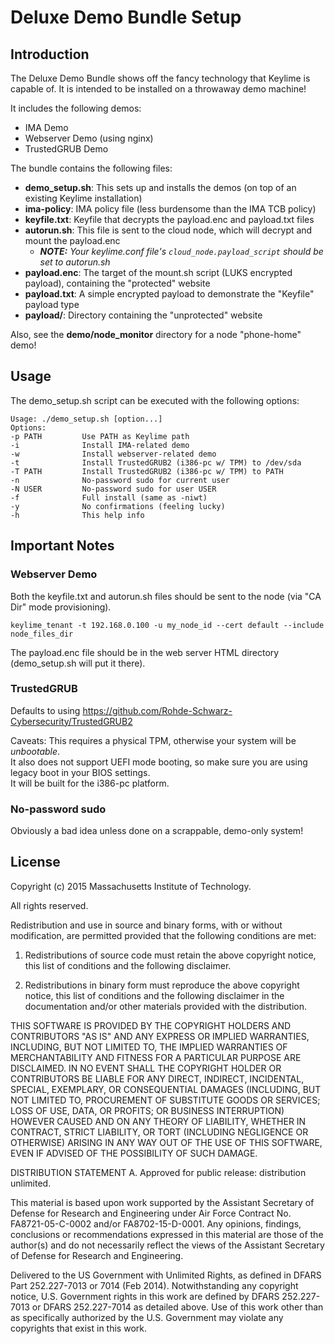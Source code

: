 # Deluxe Demo Bundle Setup

## Introduction 

The Deluxe Demo Bundle shows off the fancy technology that Keylime is capable of.  It is intended to be installed on a throwaway demo machine! 

It includes the following demos: 
* IMA Demo 
* Webserver Demo (using nginx) 
* TrustedGRUB Demo 

The bundle contains the following files: 
* **demo_setup.sh**: This sets up and installs the demos (on top of an existing Keylime installation) 
* **ima-policy**: IMA policy file (less burdensome than the IMA TCB policy) 
* **keyfile.txt**: Keyfile that decrypts the payload.enc and payload.txt files 
* **autorun.sh**: This file is sent to the cloud node, which will decrypt and mount the payload.enc 
    * *__NOTE:__ Your keylime.conf file's ```cloud_node.payload_script``` should be set to autorun.sh*
* **payload.enc**: The target of the mount.sh script (LUKS encrypted payload), containing the "protected" website 
* **payload.txt**: A simple encrypted payload to demonstrate the "Keyfile" payload type 
* **payload/**: Directory containing the "unprotected" website 

Also, see the **demo/node_monitor** directory for a node "phone-home" demo! 

## Usage 

The demo_setup.sh script can be executed with the following options: 
```
Usage: ./demo_setup.sh [option...]
Options:
-p PATH         Use PATH as Keylime path
-i              Install IMA-related demo
-w              Install webserver-related demo
-t              Install TrustedGRUB2 (i386-pc w/ TPM) to /dev/sda
-T PATH         Install TrustedGRUB2 (i386-pc w/ TPM) to PATH
-n              No-password sudo for current user
-N USER         No-password sudo for user USER
-f              Full install (same as -niwt)
-y              No confirmations (feeling lucky)
-h              This help info
```

## Important Notes

### Webserver Demo

Both the keyfile.txt and autorun.sh files should be sent to the node (via "CA Dir" mode provisioning).  

`keylime_tenant -t 192.168.0.100 -u my_node_id --cert default --include node_files_dir`

The payload.enc file should be in the web server HTML directory (demo_setup.sh will put it there). 

### TrustedGRUB

Defaults to using https://github.com/Rohde-Schwarz-Cybersecurity/TrustedGRUB2 

Caveats: This requires a physical TPM, otherwise your system will be *unbootable*.  
It also does not support UEFI mode booting, so make sure you are using legacy boot in your BIOS settings.  
It will be built for the i386-pc platform.

### No-password sudo

Obviously a bad idea unless done on a scrappable, demo-only system! 

## License

Copyright (c) 2015 Massachusetts Institute of Technology.

All rights reserved.

Redistribution and use in source and binary forms, with or without modification, are permitted provided that the following conditions are met:

1. Redistributions of source code must retain the above copyright notice, this list of conditions and the following disclaimer.

2. Redistributions in binary form must reproduce the above copyright notice, this list of conditions and the following disclaimer in the documentation and/or other materials provided with the distribution.

THIS SOFTWARE IS PROVIDED BY THE COPYRIGHT HOLDERS AND CONTRIBUTORS "AS IS" AND ANY EXPRESS OR IMPLIED WARRANTIES, INCLUDING, BUT NOT LIMITED TO, THE IMPLIED WARRANTIES OF MERCHANTABILITY AND FITNESS FOR A PARTICULAR PURPOSE ARE DISCLAIMED. IN NO EVENT SHALL THE COPYRIGHT HOLDER OR CONTRIBUTORS BE LIABLE FOR ANY DIRECT, INDIRECT, INCIDENTAL, SPECIAL, EXEMPLARY, OR CONSEQUENTIAL DAMAGES (INCLUDING, BUT NOT LIMITED TO, PROCUREMENT OF SUBSTITUTE GOODS OR SERVICES; LOSS OF USE, DATA, OR PROFITS; OR BUSINESS INTERRUPTION) HOWEVER CAUSED AND ON ANY THEORY OF LIABILITY, WHETHER IN CONTRACT, STRICT LIABILITY, OR TORT (INCLUDING NEGLIGENCE OR OTHERWISE) ARISING IN ANY WAY OUT OF THE USE OF THIS SOFTWARE, EVEN IF ADVISED OF THE POSSIBILITY OF SUCH DAMAGE.


DISTRIBUTION STATEMENT A. Approved for public release: distribution unlimited.

This material is based upon work supported by the Assistant Secretary of Defense for 
Research and Engineering under Air Force Contract No. FA8721-05-C-0002 and/or 
FA8702-15-D-0001. Any opinions, findings, conclusions or recommendations expressed in this
material are those of the author(s) and do not necessarily reflect the views of the 
Assistant Secretary of Defense for Research and Engineering.

Delivered to the US Government with Unlimited Rights, as defined in DFARS Part 
252.227-7013 or 7014 (Feb 2014). Notwithstanding any copyright notice, U.S. Government 
rights in this work are defined by DFARS 252.227-7013 or DFARS 252.227-7014 as detailed 
above. Use of this work other than as specifically authorized by the U.S. Government may 
violate any copyrights that exist in this work.

